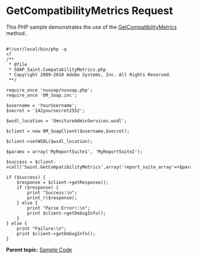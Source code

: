 # GetCompatibilityMetrics Request

This PHP sample demonstrates the use of the [GetCompatibilityMetrics](../methods/r_GetCompatibilityMetrics.md#) method..

```

#!/usr/local/bin/php -q
<?
/**
 * @file
 * SOAP_Saint.CompatabilityMetrics.php
 * Copyright 2009-2010 Adobe Systems, Inc. All Rights Reserved.
 **/

require_once 'nusoap/nusoap.php';
require_once 'OM_Soap.inc';

$username = 'YourUsername';
$secret = '142yoursecret2552';
   
$wsdl_location = 'OmnitureAdminServices.wsdl';

$client = new OM_SoapClient($username,$secret);

$client->setWSDL($wsdl_location);

$params = array('MyReportSuite1', 'MyReportSuite2');

$success = $client->call('Saint.GetCompatibilityMetrics',array('report_suite_array'=>$params));

if ($success) {
    $response = $client->getResponse();
    if ($response) {
        print "Success:\n";
        print_r($response);           
    } else {
        print "Parse Error!:\n";
        print $client->getDebugInfo();
    }
} else {
    print "Failure:\n";
    print $client->getDebugInfo();
}

```

**Parent topic:** [Sample Code](../sample_code/c_saint_sample_code.md)

